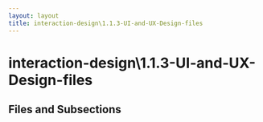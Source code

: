 ```yaml
---
layout: layout
title: interaction-design\1.1.3-UI-and-UX-Design-files
---
```


# interaction-design\1.1.3-UI-and-UX-Design-files

## Files and Subsections

